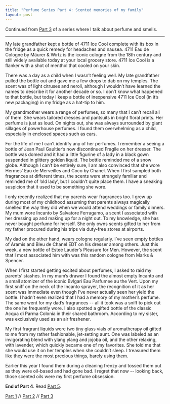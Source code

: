 ```yaml
---
title: "Perfume Series Part 4: Scented memories of my family"
layout: post
---
```


Continued from [Part 3](/2016/11/13/short-lived-first-love.html) of a series where I talk about perfume and smells.

---


My late grandfather kept a bottle of 4711 Ice Cool complete with its box  in the fridge as a quick remedy for headaches and nausea. 4711 Eau de Cologne by Mäurer & Wirtz is the iconic cologne from the 18th century and still widely available today at your local grocery store. 4711 Ice Cool is a flanker with a shot of menthol that cooled on your skin. 

There was a day as a child when I wasn’t feeling well. My late grandfather pulled the bottle out and gave me a few drops to dab on my temples. The scent was of light citruses and neroli, although I wouldn’t have learned the names to describe it for another decade or so. I don’t know what happened to that bottle, but today I keep a bottle of inexpensive 4711 Ice Cool (in it’s new packaging) in my fridge as a hat-tip to him.

My grandmother wears a range of perfumes, so many that I can’t recall all of them. She wears tailored dresses and pantsuits in bright floral prints. Her perfume is just as loud. On nights out, she was always surrounded by giant sillages of powerhouse perfumes. I found them overwhelming as a child, especially in enclosed spaces such as cars. 

For the life of me I can’t identify any of her perfumes. I remember a seeing a bottle of Jean Paul Gaultier’s now discontinued Fragile on her dresser. The bottle was domed and it had a little figurine of a lady in a black gown suspended in glittery golden liquid. The bottle reminded me of a snow globe. Although I can’t be entirely sure, I am also convinced that she wore Hermes’ Eau de Merveilles and Coco by Chanel. When I first sampled both fragrances at different times, the scents were strangely familiar and reminded me of ‘old lady’, but I couldn’t quite place them. I have a sneaking suspicion that it used to be something she wore. 

I only recently realized that my parents wear fragrances too. I grew up during most of my childhood assuming that parents always magically smelled the way they did when we would attend weddings or family dinners. My mum wore Incanto by Salvatore Ferragamo, a scent I associated with her dressing up and making up for a night out. To my knowledge, she has never bought perfume for herself. She only owns scents gifted to her from my father procured during his trips via duty-free stores at airports. 

My dad on the other hand, wears cologne regularly. I’ve seen empty bottles of Aramis and Bleu de Chanel EDT on his dresser among others. Just this week, a new bottle of Estee Lauder’s Pleasure for Men. However, the scent that I most associated him with was this random cologne from Marks & Spencer. 

When I first started getting excited about perfumes, I asked to raid my parents’ stashes. In my mum’s drawer I found the almost empty Incanto and a small atomizer of the iconic Bvlgari Eau Parfumee au the Vert. Upon my first sniff on the neck of the Incanto sprayer, the recognition of it as her scent was immediate even though I’ve never actually seen her yield the bottle. I hadn’t even realized that I had a memory of my mother’s perfume. The same went for my dad’s fragrances -- all it took was a sniff to pick out the one he frequently wore. I also spotted a gifted bottle of the classic Acqua di Parma Colonia in their shared bathroom. According to my sister, was exclusively used as an air freshener.

My first fragrant liquids were two tiny glass vials of aromatherapy oil gifted to me from my rather fashionable, jet-setting aunt. One was labeled as an invigorating blend with ylang ylang and jojoba oil, and the other relaxing, with lavender, which quickly became one of my favorites. She told me that she would use it on her temples when she couldn’t sleep. I treasured them like they were the most precious things, barely using them. 

Earlier this year I found them during a cleaning frenzy and tossed them out as they were oil-based and had gone bad. I regret that now -- looking back, those scented oils were my first perfume obsession.

__End of Part 4__. Read [Part 5](/2016/12/07/what-do-other-people-smell-like.html).

[Part 1](/2016/11/06/nail-polish-made-me-puke.html) // [Part 2](/2016/11/07/department-stores-are-terrifying.html) // [Part 3](/2016/11/13/short-lived-first-love.html)
